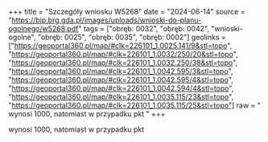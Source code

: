 +++
title = "Szczegóły wniosku W5268"
date = "2024-06-14"
source = "https://bip.brg.gda.pl/images/uploads/wnioski-do-planu-ogolnego/w5268.pdf"
tags = ["obręb: 0032", "obręb: 0042", "wnioski-ogolne", "obręb: 0025", "obręb: 0035", "obręb: 0002"]
geolinks = ["https://geoportal360.pl/map/#clk=226101_1.0025.141/9&stl=topo", "https://geoportal360.pl/map/#clk=226101_1.0032/250/20&stl=topo", "https://geoportal360.pl/map/#clk=226101_1.0032.250/38&stl=topo", "https://geoportal360.pl/map/#clk=226101_1.0042.595/3&stl=topo", "https://geoportal360.pl/map/#clk=226101_1.0042.595/4&stl=topo", "https://geoportal360.pl/map/#clk=226101_1.0042.594/4&stl=topo", "https://geoportal360.pl/map/#clk=226101_1.0035.115/23&stl=topo", "https://geoportal360.pl/map/#clk=226101_1.0035.115/25&stl=topo"]
raw = " wynosi 1000, natomiast w przypadku pkt "
+++

 wynosi 1000, natomiast w przypadku pkt 


